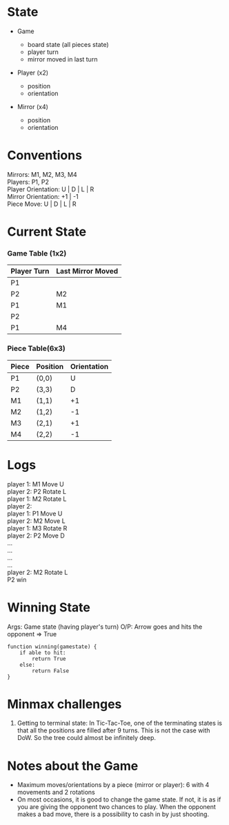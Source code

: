 # State

- Game
	- board state (all pieces state)
	- player turn
	- mirror moved in last turn

- Player (x2)
	- position
	- orientation

- Mirror (x4)
	- position
	- orientation

# Conventions

Mirrors: M1, M2, M3, M4  
Players: P1, P2  
Player Orientation: U | D | L | R  
Mirror Orientation: +1 | -1  
Piece Move: U | D | L | R

# Current State

### Game Table (1x2)

| Player Turn | Last Mirror Moved |
| ----------- | ----------------- |
| P1		  | 				  |
| P2		  | 	M2			  |
| P1		  | 	M1			  |
| P2		  | 				  |
| P1		  | 	M4			  |

### Piece Table(6x3)

| Piece	| 	Position | 	Orientation |
| ----- | ---------- | ------------ |
| P1	|	(0,0)	 |	U			|
| P2	| 	(3,3)	 |	D			|
| M1	| 	(1,1)	 |	+1			|
| M2	| 	(1,2)	 |	-1			|
| M3	| 	(2,1)	 |	+1			|
| M4	| 	(2,2)	 |	-1			|

# Logs

player 1: M1 Move U  
player 2: P2 Rotate L  
player 1: M2 Rotate L  
player 2:   
player 1: P1 Move U   
player 2: M2 Move L  
player 1: M3 Rotate R  
player 2: P2 Move D  
...  
...  
...  
...  
player 2: M2 Rotate L  
P2 win  

# Winning State

Args: Game state (having player's turn)
O/P: Arrow goes and hits the opponent => True

```
function winning(gamestate) {
	if able to hit:
		return True
	else:
		return False
}
```

# Minmax challenges

1. Getting to terminal state: In Tic-Tac-Toe, one of the terminating states is that all the positions are filled after 9 turns. This is not the case with DoW. So the tree could almost be infinitely deep. 

# Notes about the Game

- Maximum moves/orientations by a piece (mirror or player): 6 with 4 movements and 2 rotations
- On most occasions, it is good to change the game state. If not, it is as if you are giving the opponent two chances to play. When the opponent makes a bad move, there is a possibility to cash in by just shooting.


